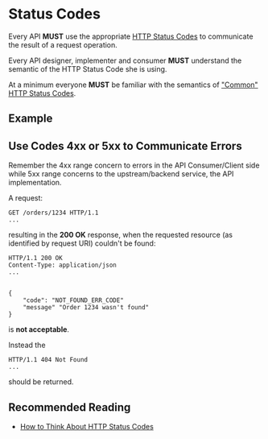 # Status Codes

Every API **MUST** use the appropriate [HTTP Status Codes](https://github.com/for-GET/know-your-http-well/blob/master/status-codes.md) to communicate the result of a request operation.

Every API designer, implementer and consumer **MUST** understand the semantic of the HTTP Status Code she is using.

At a minimum everyone **MUST** be familiar with the semantics of ["Common" HTTP Status Codes](https://github.com/for-GET/know-your-http-well/blob/master/status-codes.md#common).

## Example

## Use Codes 4xx or 5xx to Communicate Errors

Remember the 4xx range concern to errors in the API Consumer/Client side while 5xx range concerns to the upstream/backend service, the API implementation.

A request:

```text
GET /orders/1234 HTTP/1.1
...
```

resulting in the **200 OK** response, when the requested resource \(as identified by request URI\) couldn't be found:

```text
HTTP/1.1 200 OK
Content-Type: application/json
...


{
    "code": "NOT_FOUND_ERR_CODE"
    "message" "Order 1234 wasn't found"
}
```

is **not acceptable**.

Instead the

```text
HTTP/1.1 404 Not Found
...
```

should be returned.

## Recommended Reading

* [How to Think About HTTP Status Codes](https://www.mnot.net/blog/2017/05/11/status_codes)


